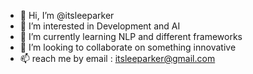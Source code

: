 - 👋 Hi, I’m @itsleeparker
- 👀 I’m interested in Development and AI 
- 🌱 I’m currently learning NLP and different frameworks 
- 💞️ I’m looking to collaborate on something innovative
- 📫 reach me by email : itsleeparker@gmail.com

<!---
itsleeparker/itsleeparker is a ✨ special ✨ repository because its `README.md` (this file) appears on your GitHub profile.
You can click the Preview link to take a look at your changes.
--->
